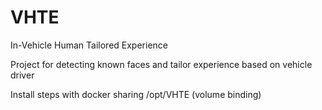 # VHTE
In-Vehicle Human Tailored Experience

Project for detecting known faces and tailor experience based on vehicle driver

Install steps with docker sharing /opt/VHTE (volume binding)


    
    
